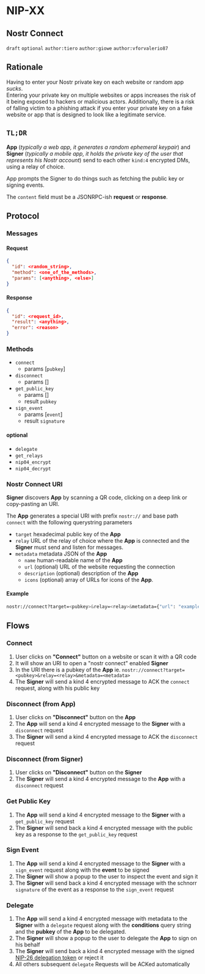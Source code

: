 NIP-XX
======

Nostr Connect
------------------------

`draft` `optional` `author:tiero` `author:giowe` `author:vforvalerio87`

## Rationale

Having to enter your Nostr private key on each website or random app _sucks_.  
Entering your private key on multiple websites or apps increases the risk of it being exposed to hackers or malicious actors. Additionally, there is a risk of falling victim to a phishing attack if you enter your private key on a fake website or app that is designed to look like a legitimate service.


## `TL;DR`


**App** (*typically a web app, it generates a random ephemeral keypair*) and **Signer** (*typically a mobile app, it holds the private key of the user that represents his Nostr account*) send to each other `kind:4` encrypted DMs, using a relay of choice. 

App prompts the Signer to do things such as fetching the public key or signing events.

The `content` field must be a JSONRPC-ish **request** or **response**.

## Protocol

### Messages

#### Request

```json
{
  "id": <random_string>,
  "method": <one_of_the_methods>,
  "params": [<anything>, <else>]
}
```

#### Response

```json
{
  "id": <request_id>,
  "result": <anything>,
  "error": <reason>
}
```

### Methods

- `connect`
  - params [`pubkey`]
- `disconnect`
  - params []
- `get_public_key`
  - params []
  - result `pubkey`
- `sign_event`
  - params [`event`]
  - result `signature`

#### optional

- `delegate`
- `get_relays`
- `nip04_encrypt`
- `nip04_decrypt`


### Nostr Connect URI

**Signer** discovers **App** by scanning a QR code, clicking on a deep link or copy-pasting an URI.

The **App** generates a special URI with prefix `nostr://` and base path `connect` with the following querystring parameters

- `target` hexadecimal public key of the **App**
- `relay` URL of the relay of choice where the **App** is connected and the **Signer** must send and listen for messages.
- `metadata`  metadata JSON of the **App** 
    - `name` human-readable name of the **App** 
    - `url` (optional) URL of the website requesting the connection
    - `description` (optional) description of the **App**
    - `icons` (optional) array of URLs for icons of the **App**.

#### Example

```sh
nostr://connect?target=<pubkey>&relay=<relay>&metadata={"url": "example.com","name": "Example"}
```



## Flows


### Connect

1. User clicks on **"Connect"** button on a website or scan it with a QR code
2. It will show an URI to open a "nostr connect" enabled **Signer** 
3. In the URI there is a pubkey of the **App** ie. `nostr://connect?target=<pubkey>&relay=<relay>&metadata=<metadata>`
4. The **Signer** will send a kind 4 encrypted message to ACK the `connect` request, along with his public key

### Disconnect (from App)

1. User clicks on **"Disconnect"** button on the **App**
2. The **App** will send a kind 4 encrypted message to the **Signer** with a `disconnect` request
3. The **Signer** will send a kind 4 encrypted message to ACK the `disconnect` request

### Disconnect (from Signer)

1. User clicks on **"Disconnect"** button on the **Signer**
2. The **Signer** will send a kind 4 encrypted message to the **App** with a `disconnect` request


### Get Public Key

1. The **App** will send a kind 4 encrypted message to the **Signer** with a `get_public_key` request
3. The **Signer** will send back a kind 4 encrypted message with the public key as a response to the `get_public_key` request

### Sign Event

1. The **App** will send a kind 4 encrypted message to the **Signer** with a `sign_event` request along with the **event** to be signed
2. The **Signer** will show a popup to the user to inspect the event and sign it
3. The **Signer** will send back a kind 4 encrypted message with the schnorr `signature` of the event as a response to the `sign_event` request

### Delegate

1. The **App** will send a kind 4 encrypted message with metadata to the **Signer** with a `delegate` request along with the **conditions** query string and the **pubkey** of the **App** to be delegated.
2. The **Signer** will show a popup to the user to delegate the **App** to sign on his behalf
3. The **Signer** will send back a kind 4 encrypted message with the signed [NIP-26 delegation token](https://github.com/nostr-protocol/nips/blob/master/26.md) or reject it
4. All others subsequent `delegate` Requests will be ACKed automatically


